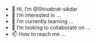 - 👋 Hi, I’m @Shivabrat-sikdar
- 👀 I’m interested in ...
- 🌱 I’m currently learning ...
- 💞️ I’m looking to collaborate on ...
- 📫 How to reach me ...

<!---
Shivabrat-sikdar/Shivabrat-sikdar is a ✨ special ✨ repository because its `README.md` (this file) appears on your GitHub profile.
You can click the Preview link to take a look at your changes.
--->
